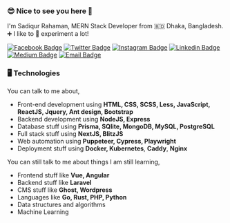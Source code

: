 ### 😎 Nice to see you here 👋

I'm Sadiqur Rahaman, MERN Stack Developer from 🇧🇩 Dhaka, Bangladesh. ➕ I like to 🥼 experiment a lot! 

[![Facebook Badge](https://img.shields.io/badge/-entrptaher-1877F2?style=flat-square&labelColor=1877F2&logo=facebook&logoColor=white&link=https://facebook.com/entrptaher)](https://facebook.com/entrptaher) [![Twitter Badge](https://img.shields.io/badge/-@entrptaher-1ca0f1?style=flat-square&labelColor=1ca0f1&logo=twitter&logoColor=white&link=https://twitter.com/entrptaher)](https://twitter.com/entrptaher) [![Instagram Badge](https://img.shields.io/badge/-entrptaher-E4405F?style=flat-square&labelColor=E4405F&logo=instagram&logoColor=white&link=https://instagram.com/entrptaher)](https://instagram.com/entrptaher) [![Linkedin Badge](https://img.shields.io/badge/-entrptaher-blue?style=flat-square&logo=Linkedin&logoColor=white&link=https://www.linkedin.com/in/entrptaher/)](https://www.linkedin.com/in/entrptaher/) [![Medium Badge](https://img.shields.io/badge/-@entrptaher-03a57a?style=flat-square&labelColor=03a57a&logo=Medium&link=https://medium.com/@entrptaher/)](https://medium.com/@entrptaher) [![Email Badge](https://img.shields.io/badge/-Email-c14438?style=flat-square&logo=Gmail&logoColor=white&link=mailto:entrptaher+github@gmail.com)](mailto:entrptaher+github@gmail.com)


### 🖥 Technologies

You can talk to me about,
- Front-end development using **HTML, CSS, SCSS, Less, JavaScript, ReactJS, Jquery, Ant design, Bootstrap**
- Backend development using **NodeJS, Express**
- Database stuff using **Prisma, SQlite, MongoDB, MySQL, PostgreSQL**
- Full stack stuff using **NextJS, BlitzJS**
- Web automation using **Puppeteer, Cypress, Playwright**
- Deployment stuff using **Docker, Kubernetes**, **Caddy**, **Nginx**

You can still talk to me about things I am still learning,
- Frontend stuff like **Vue, Angular**
- Backend stuff like **Laravel**
- CMS stuff like **Ghost, Wordpress**
- Languages like **Go, Rust, PHP, Python**
- Data structures and algorithms
- Machine Learning
